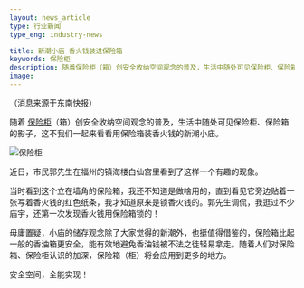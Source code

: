 ```yaml
---
layout: news_article
type: 行业新闻
type_eng: industry-news

title: 新潮小庙 香火钱装进保险箱
keywords: 保险柜
description: 随着保险柜（箱）创安全收纳空间观念的普及，生活中随处可见保险柜、保险箱的影子，这不我们一起来看看用保险箱装香火钱的新潮小庙。
image: 
---
```

（消息来源于东南快报）

随着 [保险柜](http://www.qnn.com.cn/)（箱）创安全收纳空间观念的普及，生活中随处可见保险柜、保险箱的影子，这不我们一起来看看用保险箱装香火钱的新潮小庙。

![保险柜](http://www.qnn.com.cn/image-news/id032701.jpg)

近日，市民郭先生在福州的镇海楼白仙宫里看到了这样一个有趣的现象。

当时看到这个立在墙角的保险箱，我还不知道是做啥用的，直到看见它旁边贴着一张写着香火钱的红色纸条，我才知道原来是锁香火钱的。郭先生调侃，我逛过不少庙宇，还第一次发现香火钱用保险箱锁的！

毋庸置疑，小庙的储存观念除了大家觉得的新潮外，也挺值得借鉴的，保险箱比起一般的香油箱更安全，能有效地避免香油钱被不法之徒轻易拿走。随着人们对保险箱、保险柜认识的加深，保险箱（柜）将会应用到更多的地方。

安全空间，全能实现！
